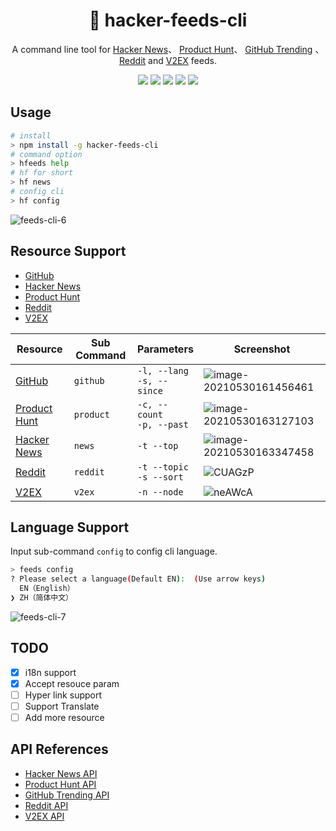 <div align="center">

# 📰 hacker-feeds-cli

A command line tool for [Hacker News](https://news.ycombinator.com/)、 [Product Hunt](https://www.producthunt.com/)、 [GitHub Trending](http://github.com/trending) 、[Reddit](https://www.reddit.com/) and [V2EX](https://www.v2ex.com/) feeds.

[![](https://shields.io/badge/Reddit-FF4500?logo=reddit&style=flat-square&logoColor=white)](https://www.reddit.com/) [![](https://shields.io/badge/GitHub%20Trending-black?logo=GitHub&style=flat-square&logoColor=white)](http://github.com/trending) [![](https://shields.io/badge/Hacker%20News-f0652f?logo=y%20combinator&style=flat-square&logoColor=white)](https://news.ycombinator.com/) [![](https://shields.io/badge/Product%20Hunt-da552f?logo=Product%20Hunt&style=flat-square&logoColor=white)](https://www.producthunt.com/) [![](https://shields.io/badge/V2EX-222223?logo=V&style=flat-square&logoColor=ffffff)](https://www.v2ex.com/)

</div>

## Usage

```bash
# install
> npm install -g hacker-feeds-cli
# command option
> hfeeds help
# hf for short
> hf news
# config cli
> hf config
```

![feeds-cli-6](https://mayandev.oss-cn-hangzhou.aliyuncs.com/uPic/feeds-cli-6.png)

## Resource Support

- [GitHub](http://github.com/)
- [Hacker News](https://news.ycombinator.com/)
- [Product Hunt](https://www.producthunt.com/)
- [Reddit](https://www.reddit.com/)
- [V2EX](https://www.v2ex.com/)

| Resource | Sub Command | Parameters | Screenshot |
| --- | --- | --- | --- |
| [GitHub](http://github.com/) | `github` | `-l, --lang`<br>`-s, --since` | ![image-20210530161456461](https://mayandev.oss-cn-hangzhou.aliyuncs.com/uPic/image-20210530161456461.png) |
| [Product Hunt](https://www.producthunt.com/) | `product` | `-c, --count`<br>`-p, --past` | ![image-20210530163127103](https://mayandev.oss-cn-hangzhou.aliyuncs.com/uPic/image-20210530163127103.png) |
| [Hacker News](https://news.ycombinator.com/) | `news` | `-t --top` | ![image-20210530163347458](https://mayandev.oss-cn-hangzhou.aliyuncs.com/uPic/image-20210530163347458.png) |
| [Reddit](https://www.reddit.com/) | `reddit` | `-t --topic`<br>`-s --sort` | ![CUAGzP](https://mayandev.oss-cn-hangzhou.aliyuncs.com/uPic/CUAGzP.png) |
| [V2EX](https://www.v2ex.com/) | `v2ex` | `-n --node` | ![neAWcA](https://mayandev.oss-cn-hangzhou.aliyuncs.com/uPic/neAWcA.png) |

## Language Support

Input sub-command `config` to config cli language.

```bash
> feeds config
? Please select a language(Default EN):  (Use arrow keys)
  EN（English）
❯ ZH（简体中文）
```

![feeds-cli-7](https://mayandev.oss-cn-hangzhou.aliyuncs.com/uPic/feeds-cli-7.png)

## TODO

- [x] i18n support
- [x] Accept resouce param
- [ ] Hyper link support
- [ ] Support Translate
- [ ] Add more resource

## API References

- [Hacker News API](https://github.com/HackerNews/API)
- [Product Hunt API](https://github.com/producthunt/producthunt-api)
- [GitHub Trending API](https://github.com/huchenme/github-trending-api)
- [Reddit API](https://www.reddit.com/dev/api/)
- [V2EX API](https://v2ex.com/p/7v9TEc53)
